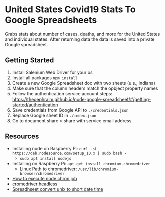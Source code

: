 # United States Covid19 Stats To Google Spreadsheets #
Grabs stats about number of cases, deaths, and more for the United States and individual states. After returning data the data is saved into a private Google spreadsheet.

## Getting Started ##
1. Install Salenium Web Driver for your os
2. Install all packages `npm install`
3. Create a new Google Spreadsheet doc with two sheets (u.s., indiana)
4. Make sure that the column headers match the opbject property names
5. Follow the authentication service account steps: https://theoephraim.github.io/node-google-spreadsheet/#/getting-started/authentication
6. Save credentials from Google API to `./credentials.json`
7. Replace Google sheet ID in `./index.json`
8. Go to document share > share with service email address

## Resources ##
- Installing node on Raspberry Pi: `curl -sL https://deb.nodesource.com/setup_10.x | sudo bash -`
	- `sudo apt install nodejs`
- Installing on Raspberry Pi: `apt-get install chromium-chromedriver`
	- Linux Path to chromedriver: `/usr/lib/chromium-browser/chromedriver`
- [How to execute node chron job](https://stackoverflow.com/questions/5849402/how-can-you-execute-a-node-js-script-via-a-cron-job#5849463)
- [cromedriver headless](https://stackoverflow.com/questions/44197253/headless-automation-with-nodejs-selenium-webdriver#48677891)
- [Spreadhseet convert unix to short date time](https://stackoverflow.com/questions/46130132/converting-unix-time-into-date-time-via-excel#48617380)
